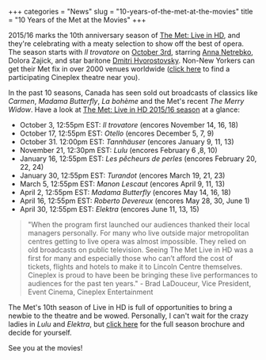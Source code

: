 +++
categories = "News"
slug = "10-years-of-the-met-at-the-movies"
title = "10 Years of the Met at the Movies"
+++

2015/16 marks the 10th anniversary season of [The Met: Live in HD](https://cineplexfiles.s3.amazonaws.com/Events/MetOpera/2016/MET_Opera_LiveInHD-FINAL.pdf), and they're celebrating with a meaty selection to show off the best of opera. The season starts with *Il trovatore* on [October 3rd](http://www.cineplex.com/Events/MetOpera), starring [Anna Netrebko](/scene/people/anna-netrebko/), Dolora Zajick, and star baritone [Dmitri Hvorostovsky](http://www.wqxr.org/#!/story/ailing-baritone-showered-roses-metropolitan-opera-return/). Non-New Yorkers can get their Met fix in over 2000 venues worldwide ([click here](http://www.cineplex.com/Events/MetOpera/ParticipatingTheatres) to find a participating Cineplex theatre near you).

In the past 10 seasons, Canada has seen sold out broadcasts of classics like *Carmen*, *Madama Butterfly*, *La bohème* and the Met's recent *The Merry Widow*. Have a look at [The Met: Live in HD 2015/16 season](https://cineplexfiles.s3.amazonaws.com/Events/MetOpera/2016/MET_Opera_LiveInHD-FINAL.pdf) at a glance:

- October 3, 12:55pm EST: *Il trovatore* (encores November 14, 16, 18)
- October 17, 12:55pm EST: *Otello* (encores December 5, 7, 9)
- October 31. 12:00pm EST: *Tannhäuser* (encores January 9, 11, 13)
- November 21, 12:30pm EST: *Lulu* (encores February 6 ,8, 10)
- January 16, 12:55pm EST: *Les pêcheurs de perles* (encores February 20, 22, 24)
- January 30, 12:55pm EST: *Turandot* (encores March 19, 21, 23)
- March 5, 12:55pm EST: *Manon Lescaut* (encores April 9, 11, 13)
- April 2, 12:55pm EST: *Madama Butterfly* (encores May 14, 16, 18)
- April 16, 12:55pm EST: *Roberto Devereux* (encores May 28, 30, June 1)
- April 30, 12:55pm EST: *Elektra* (encores June 11, 13, 15)

>"When the program first launched our audiences thanked their local managers personally.  For many who live outside major metropolitan centres getting to live opera was almost impossible. They relied on old broadcasts on public television.  Seeing The Met Live in HD was a first for many and especially those who can’t afford the cost of tickets, flights and hotels to make it to Lincoln Centre themselves. Cineplex is proud to have been be bringing these live performances to audiences for the past ten years." - Brad LaDouceur, Vice President, Event Cinema, Cineplex Entertainment

The Met's 10th season of Live in HD is full of opportunities to bring a newbie to the theatre and be wowed. Personally, I can't wait for the crazy ladies in *Lulu* and *Elektra*, but [click here](https://cineplexfiles.s3.amazonaws.com/Events/MetOpera/2016/MET_Opera_LiveInHD-FINAL.pdf) for the full season brochure and decide for yourself.

See you at the movies!
